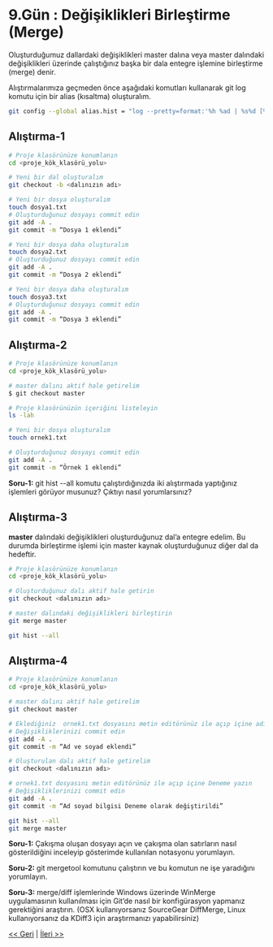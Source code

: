 # 9.Gün : Değişiklikleri Birleştirme (Merge)

Oluşturduğumuz dallardaki değişiklikleri master dalına veya master dalındaki değişiklikleri üzerinde çalıştığınız başka bir dala entegre işlemine birleştirme (merge) denir.

Alıştırmalarımıza geçmeden önce aşağıdaki komutları kullanarak git log komutu için bir alias (kısaltma) oluşturalım.  

```bash
git config --global alias.hist = "log --pretty=format:'%h %ad | %s%d [%an]' --graph --date=short"
```

## Alıştırma-1

```bash
# Proje klasörünüze konumlanın
cd <proje_kök_klasörü_yolu>

# Yeni bir dal oluşturalım
git checkout -b <dalınızın adı>

# Yeni bir dosya oluşturalım
touch dosya1.txt
# Oluşturduğunuz dosyayı commit edin
git add -A .
git commit -m “Dosya 1 eklendi”

# Yeni bir dosya daha oluşturalım
touch dosya2.txt
# Oluşturduğunuz dosyayı commit edin
git add -A .
git commit -m “Dosya 2 eklendi”

# Yeni bir dosya daha oluşturalım
touch dosya3.txt
# Oluşturduğunuz dosyayı commit edin
git add -A .
git commit -m “Dosya 3 eklendi”
```

## Alıştırma-2

```bash
# Proje klasörünüze konumlanın
cd <proje_kök_klasörü_yolu>

# master dalını aktif hale getirelim
$ git checkout master 

# Proje klasörünüzün içeriğini listeleyin
ls -lah

# Yeni bir dosya oluşturalım
touch ornek1.txt

# Oluşturduğunuz dosyayı commit edin
git add -A .
git commit -m “Örnek 1 eklendi”
```

**Soru-1:** git hist --all komutu çalıştırdığınızda iki alıştırmada yaptığınız işlemleri görüyor musunuz? Çıktıyı nasıl yorumlarsınız?

## Alıştırma-3

**master** dalındaki değişiklikleri oluşturduğunuz dal’a entegre edelim. Bu durumda birleştirme işlemi için master kaynak oluşturduğunuz diğer dal da hedeftir.

```bash
# Proje klasörünüze konumlanın
cd <proje_kök_klasörü_yolu>

# Oluşturduğunuz dalı aktif hale getirin
git checkout <dalınızın adı> 

# master dalındaki değişiklikleri birleştirin
git merge master 

git hist --all 
```

## Alıştırma-4

```bash
# Proje klasörünüze konumlanın
cd <proje_kök_klasörü_yolu>

# master dalını aktif hale getirelim
git checkout master 

# Eklediğiniz  ornek1.txt dosyasını metin editörünüz ile açıp içine adınızı ve soyadınızı yazın
# Değişikliklerinizi commit edin
git add -A .
git commit -m “Ad ve soyad eklendi” 

# Oluşturulan dalı aktif hale getirelim
git checkout <dalınızın adı> 

# ornek1.txt dosyasını metin editörünüz ile açıp içine Deneme yazın
# Değişikliklerinizi commit edin
git add -A .
git commit -m “Ad soyad bilgisi Deneme olarak değiştirildi”

git hist --all
git merge master
```

**Soru-1:**  Çakışma oluşan dosyayı açın ve çakışma olan satırların nasıl gösterildiğini inceleyip gösterimde kullanılan notasyonu yorumlayın. 

**Soru-2:** git mergetool komutunu çalıştırın ve bu komutun ne işe yaradığını yorumlayın.

**Soru-3:** merge/diff işlemlerinde Windows üzerinde WinMerge uygulamasının kullanılması için Git’de nasıl bir konfigürasyon yapmanız gerektiğini araştırın. (OSX kullanıyorsanız SourceGear DiffMerge, Linux kullanıyorsanız da KDiff3 için araştırmanızı yapabilirsiniz)


[<< Geri](Gun_08.md) | [İleri >>](Gun_10.md)
